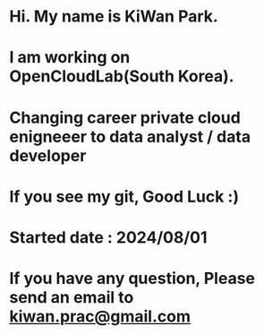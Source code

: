 # Hi. My name is KiWan Park. 
# I am working on OpenCloudLab(South Korea).
# Changing career private cloud enigneeer to data analyst / data developer
# If you see my git, Good Luck :)
# Started date : 2024/08/01

# If you have any question, Please send an email to kiwan.prac@gmail.com

<!---
kiwanPrac/kiwanPrac is a ✨ special ✨ repository because its `README.md` (this file) appears on your GitHub profile.
You can click the Preview link to take a look at your changes.
--->
